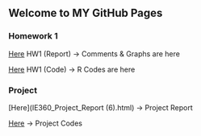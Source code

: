 ## Welcome to MY GitHub Pages

### Homework 1

[Here](IE360_HW1.html) HW1 (Report) -> Comments & Graphs are here 

[Here](HW1_R_Code.ipynb) HW1 (Code) -> R Codes are here

### Project
[Here](IE360_Project_Report (6).html) -> Project Report

[Here](Project5.ipynb) -> Project Codes


